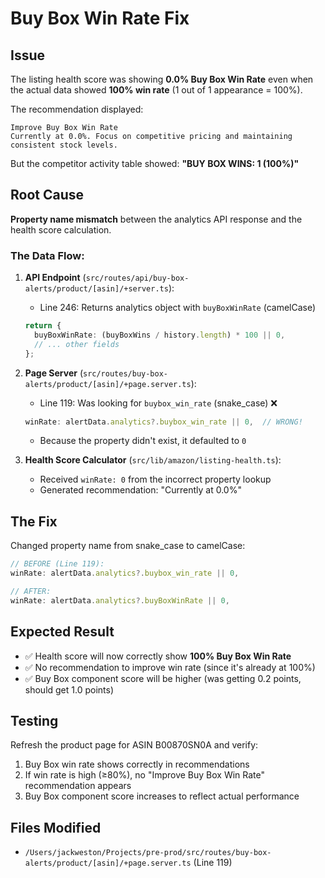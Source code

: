 # Buy Box Win Rate Fix

## Issue
The listing health score was showing **0.0% Buy Box Win Rate** even when the actual data showed **100% win rate** (1 out of 1 appearance = 100%).

The recommendation displayed:
```
Improve Buy Box Win Rate
Currently at 0.0%. Focus on competitive pricing and maintaining consistent stock levels.
```

But the competitor activity table showed: **"BUY BOX WINS: 1 (100%)"**

## Root Cause
**Property name mismatch** between the analytics API response and the health score calculation.

### The Data Flow:

1. **API Endpoint** (`src/routes/api/buy-box-alerts/product/[asin]/+server.ts`):
   - Line 246: Returns analytics object with `buyBoxWinRate` (camelCase)
   ```typescript
   return {
     buyBoxWinRate: (buyBoxWins / history.length) * 100 || 0,
     // ... other fields
   };
   ```

2. **Page Server** (`src/routes/buy-box-alerts/product/[asin]/+page.server.ts`):
   - Line 119: Was looking for `buybox_win_rate` (snake_case) ❌
   ```typescript
   winRate: alertData.analytics?.buybox_win_rate || 0,  // WRONG!
   ```
   - Because the property didn't exist, it defaulted to `0`

3. **Health Score Calculator** (`src/lib/amazon/listing-health.ts`):
   - Received `winRate: 0` from the incorrect property lookup
   - Generated recommendation: "Currently at 0.0%"

## The Fix
Changed property name from snake_case to camelCase:

```typescript
// BEFORE (Line 119):
winRate: alertData.analytics?.buybox_win_rate || 0,

// AFTER:
winRate: alertData.analytics?.buyBoxWinRate || 0,
```

## Expected Result
- ✅ Health score will now correctly show **100% Buy Box Win Rate** 
- ✅ No recommendation to improve win rate (since it's already at 100%)
- ✅ Buy Box component score will be higher (was getting 0.2 points, should get 1.0 points)

## Testing
Refresh the product page for ASIN B00870SN0A and verify:
1. Buy Box win rate shows correctly in recommendations
2. If win rate is high (≥80%), no "Improve Buy Box Win Rate" recommendation appears
3. Buy Box component score increases to reflect actual performance

## Files Modified
- `/Users/jackweston/Projects/pre-prod/src/routes/buy-box-alerts/product/[asin]/+page.server.ts` (Line 119)
